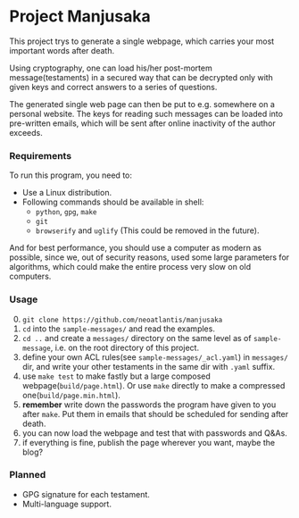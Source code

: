 Project Manjusaka
=================

This project trys to generate a single webpage, which carries your most
important words after death.

Using cryptography, one can load his/her post-mortem message(testaments) in a
secured way that can be decrypted only with given keys and correct answers to a
series of questions.

The generated single web page can then be put to e.g. somewhere on a personal
website. The keys for reading such messages can be loaded into pre-written
emails, which will be sent after online inactivity of the author exceeds.

### Requirements

To run this program, you need to:

* Use a Linux distribution.
* Following commands should be available in shell:
   * `python`, `gpg`, `make`
   * `git`
   * `browserify` and `uglify` (This could be removed in the future).

And for best performance, you should use a computer as modern as possible,
since we, out of security reasons, used some large parameters for algorithms,
which could make the entire process very slow on old computers.

### Usage

0. `git clone https://github.com/neoatlantis/manjusaka`
0. `cd` into the `sample-messages/` and read the examples.
0. `cd ..` and create a `messages/` directory on the same level as of
   `sample-message`, i.e. on the root directory of this project.
0. define your own ACL rules(see `sample-messages/_acl.yaml`) in `messages/`
   dir, and write your other testaments in the same dir with `.yaml` suffix.
0. use `make test` to make fastly but a large composed webpage(`build/page.html`).
   Or use `make` directly to make a compressed one(`build/page.min.html`).
0. **remember** write down the passwords the program have given to you after
   `make`. Put them in emails that should be scheduled for sending after death.
0. you can now load the webpage and test that with passwords and Q&As.
0. if everything is fine, publish the page wherever you want, maybe the blog?


### Planned

* GPG signature for each testament.
* Multi-language support.
